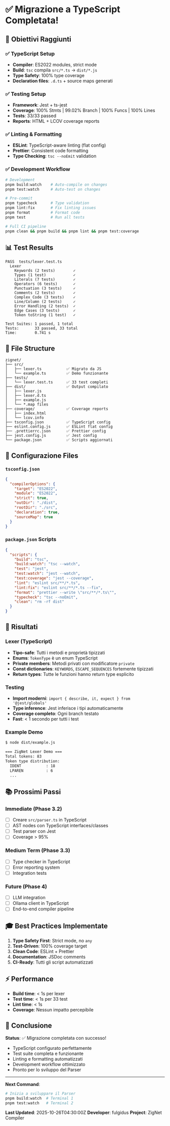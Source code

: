 # ✅ Migrazione a TypeScript Completata!

## 🎯 Obiettivi Raggiunti

### ✅ TypeScript Setup
- **Compiler**: ES2022 modules, strict mode
- **Build**: `tsc` compila `src/*.ts` → `dist/*.js`
- **Type Safety**: 100% type coverage
- **Declaration files**: `.d.ts` + source maps generati

### ✅ Testing Setup  
- **Framework**: Jest + ts-jest
- **Coverage**: 100% Stmts | 99.02% Branch | 100% Funcs | 100% Lines
- **Tests**: 33/33 passed
- **Reports**: HTML + LCOV coverage reports

### ✅ Linting & Formatting
- **ESLint**: TypeScript-aware linting (flat config)
- **Prettier**: Consistent code formatting
- **Type Checking**: `tsc --noEmit` validation

### ✅ Development Workflow
```bash
# Development
pnpm build:watch    # Auto-compile on changes
pnpm test:watch     # Auto-test on changes

# Pre-commit
pnpm typecheck      # Type validation
pnpm lint:fix       # Fix linting issues
pnpm format         # Format code
pnpm test           # Run all tests

# Full CI pipeline
pnpm clean && pnpm build && pnpm lint && pnpm test:coverage
```

## 📊 Test Results

```
PASS  tests/lexer.test.ts
  Lexer
    Keywords (2 tests)        ✓
    Types (1 test)            ✓
    Literals (7 tests)        ✓
    Operators (6 tests)       ✓
    Punctuation (3 tests)     ✓
    Comments (2 tests)        ✓
    Complex Code (3 tests)    ✓
    Line/Column (2 tests)     ✓
    Error Handling (2 tests)  ✓
    Edge Cases (3 tests)      ✓
    Token toString (1 test)   ✓

Test Suites: 1 passed, 1 total
Tests:       33 passed, 33 total
Time:        0.741 s
```

## 📁 File Structure

```
zignet/
├── src/
│   ├── lexer.ts           ✅ Migrato da JS
│   └── example.ts         ✅ Demo funzionante
├── tests/
│   └── lexer.test.ts      ✅ 33 test completi
├── dist/                  ✅ Output compilato
│   ├── lexer.js
│   ├── lexer.d.ts
│   ├── example.js
│   └── *.map files
├── coverage/              ✅ Coverage reports
│   ├── index.html
│   └── lcov.info
├── tsconfig.json          ✅ TypeScript config
├── eslint.config.js       ✅ ESLint flat config
├── .prettierrc.json       ✅ Prettier config
├── jest.config.js         ✅ Jest config
└── package.json           ✅ Scripts aggiornati
```

## 🔧 Configurazione Files

### `tsconfig.json`
```json
{
  "compilerOptions": {
    "target": "ES2022",
    "module": "ES2022",
    "strict": true,
    "outDir": "./dist",
    "rootDir": "./src",
    "declaration": true,
    "sourceMap": true
  }
}
```

### `package.json` Scripts
```json
{
  "scripts": {
    "build": "tsc",
    "build:watch": "tsc --watch",
    "test": "jest",
    "test:watch": "jest --watch",
    "test:coverage": "jest --coverage",
    "lint": "eslint src/**/*.ts",
    "lint:fix": "eslint src/**/*.ts --fix",
    "format": "prettier --write \"src/**/*.ts\"",
    "typecheck": "tsc --noEmit",
    "clean": "rm -rf dist"
  }
}
```

## 🎯 Risultati

### Lexer (TypeScript)
- **Tipo-safe**: Tutti i metodi e proprietà tipizzati
- **Enums**: `TokenType` è un enum TypeScript
- **Private members**: Metodi privati con modificatore `private`
- **Const dictionaries**: `KEYWORDS`, `ESCAPE_SEQUENCES` fortemente tipizzati
- **Return types**: Tutte le funzioni hanno return type esplicito

### Testing
- **Import moderni**: `import { describe, it, expect } from '@jest/globals'`
- **Type inference**: Jest inferisce i tipi automaticamente
- **Coverage completo**: Ogni branch testato
- **Fast**: < 1 secondo per tutti i test

### Example Demo
```bash
$ node dist/example.js

=== ZigNet Lexer Demo ===
Total tokens: 83
Token type distribution:
  IDENT           : 18
  LPAREN          : 6
  ...
```

## 📚 Prossimi Passi

### Immediate (Phase 3.2)
- [ ] Creare `src/parser.ts` in TypeScript
- [ ] AST nodes con TypeScript interfaces/classes
- [ ] Test parser con Jest
- [ ] Coverage > 95%

### Medium Term (Phase 3.3)
- [ ] Type checker in TypeScript
- [ ] Error reporting system
- [ ] Integration tests

### Future (Phase 4)
- [ ] LLM integration
- [ ] Ollama client in TypeScript
- [ ] End-to-end compiler pipeline

## 🎓 Best Practices Implementate

1. **Type Safety First**: Strict mode, no `any`
2. **Test-Driven**: 100% coverage target
3. **Clean Code**: ESLint + Prettier
4. **Documentation**: JSDoc comments
5. **CI-Ready**: Tutti gli script automatizzati

## ⚡ Performance

- **Build time**: < 1s per lexer
- **Test time**: < 1s per 33 test
- **Lint time**: < 1s
- **Coverage**: Nessun impatto percepibile

## 🎉 Conclusione

**Status**: ✅ Migrazione completata con successo!

- TypeScript configurato perfettamente
- Test suite completa e funzionante
- Linting e formatting automatizzati
- Development workflow ottimizzato
- Pronto per lo sviluppo del Parser

---

**Next Command**: 
```bash
# Inizia a sviluppare il Parser
pnpm build:watch  # Terminal 1
pnpm test:watch   # Terminal 2
```

**Last Updated**: 2025-10-26T04:30:00Z
**Developer**: fulgidus
**Project**: ZigNet Compiler
